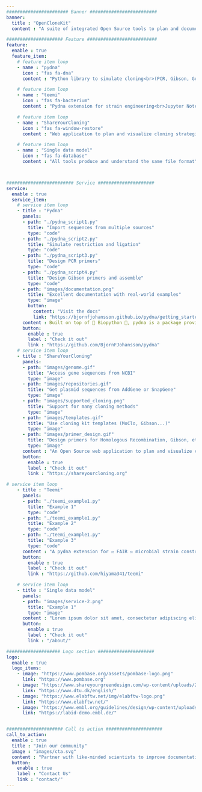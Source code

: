 ```yaml
---
####################### Banner #########################
banner:
  title : "OpenCloneKit"
  content : "A suite of integrated Open Source tools to plan and document your next cloning project"

##################### Feature ##########################
feature:
  enable : true
  feature_item:
    # feature item loop
    - name : "pydna"
      icon : "fas fa-dna"
      content : "Python library to simulate cloning<br>(PCR, Gibson, Golden Gate...)"

    # feature item loop
    - name : "teemi"
      icon : "fas fa-bacterium"
      content : "Pydna extension for strain engineering<br>Jupyter Notebooks as experiment documentation"

    # feature item loop
    - name : "ShareYourCloning"
      icon : "fas fa-window-restore"
      content : "Web application to plan and visualize cloning strategies<br>No need to code!"

    # feature item loop
    - name : "Single data model"
      icon : "fas fa-database"
      content : "All tools produce and understand the same file format"



######################### Service #####################
service:
  enable : true
  service_item:
    # service item loop
    - title : "Pydna"
      panels:
      - path: "./pydna_script1.py"
        title: "Import sequences from multiple sources"
        type: "code"
      - path: "./pydna_script2.py"
        title: "Simulate restriction and ligation"
        type: "code"
      - path: "./pydna_script3.py"
        title: "Design PCR primers"
        type: "code"
      - path: "./pydna_script4.py"
        title: "Design Gibson primers and assemble"
        type: "code"
      - path: "images/documentation.png"
        title: "Excellent documentation with real-world examples"
        type: "image"
        button:
          content: "Visit the docs"
          link: "https://bjornfjohansson.github.io/pydna/getting_started.html"
      content : Built on top of 🐍 Biopython 🧬, pydna is a package providing modules to simulate cloning handle double-stranded DNA. From simulating DNA assemblies to automating complex cloning workflows, pydna empowers you to plan and document your cloning projects 🚀🔬✨
      button:
        enable : true
        label : "Check it out"
        link : "https://github.com/BjornFJohansson/pydna"
    # service item loop
    - title : "ShareYourCloning"
      panels:
      - path: "images/genome.gif"
        title: "Access gene sequences from NCBI"
        type: "image"
      - path: "images/repositories.gif"
        title: "Get plasmid sequences from AddGene or SnapGene"
        type: "image"
      - path: "images/supported_cloning.png"
        title: "Support for many cloning methods"
        type: "image"
      - path: "images/templates.gif"
        title: "Use cloning kit templates (MoClo, Gibson...)"
        type: "image"
      - path: "images/primer_design.gif"
        title: "Design primers for Homologous Recombination, Gibson, etc."
        type: "image"
      content : "An Open Source web application to plan and visualize cloning strategies. 🎉No coding required!🎉 It provides an intuitive interface to plan your cloning strategy, export it to an open file format and generate publication-ready figures 📊🔬🎨"
      button:
        enable : true
        label : "Check it out"
        link : "https://shareyourcloning.org"

# service item loop
    - title : "Teemi"
      panels:
      - path: "./teemi_example1.py"
        title: "Example 1"
        type: "code"
      - path: "./teemi_example1.py"
        title: "Example 2"
        type: "code"
      - path: "./teemi_example1.py"
        title: "Example 3"
        type: "code"
      content : "A pydna extension for ⚖️ FAIR ⚖️ microbial strain construction. It covers the entire DBTL (Design-Build-Test-Learn) cycle, allowing users to design genetic libraries, simulate workflows, and track samples efficiently. Boost your metabolic engineering projects with streamlined automation and flexible workflows! 🚀🧬"
      button:
        enable : true
        label : "Check it out"
        link : "https://github.com/hiyama341/teemi"

    # service item loop
    - title : "Single data model"
      panels:
      - path: "images/service-2.png"
        title: "Example 1"
        type: "image"
      content : "Lorem ipsum dolor sit amet, consectetur adipiscing elit. Consequat tristique eget amet, tempus eu at consecttur. Leo facilisi nunc viverra tellus. Ac laoreet sit vel consquat. consectetur adipiscing elit. Consequat tristique eget amet, tempus eu at consecttur. Leo facilisi nunc viverra tellus. Ac laoreet sit vel consquat."
      button:
        enable : true
        label : "Check it out"
        link : "/about/"

#################### Logo section #####################
logo:
  enable : true
  logo_items:
    - image: "https://www.pombase.org/assets/pombase-logo.png"
      link: "https://www.pombase.org"
    - image: "https://www.shareyourgreendesign.com/wp-content/uploads/2023/12/opp_3210.png"
      link: "https://www.dtu.dk/english/"
    - image: "https://www.elabftw.net/img/elabftw-logo.png"
      link: "https://www.elabftw.net/"
    - image: "https://www.embl.org/guidelines/design/wp-content/uploads/2022/02/EMBL_logo_colour_DIGITAL.png"
      link: "https://labid-demo.embl.de/"


##################### Call to action #####################
call_to_action:
  enable : true
  title : "Join our community"
  image : "images/cta.svg"
  content : "Partner with like-minded scientists to improve documentation and reproducibility in cloning"
  button:
    enable : true
    label : "Contact Us"
    link : "contact/"
---
```


